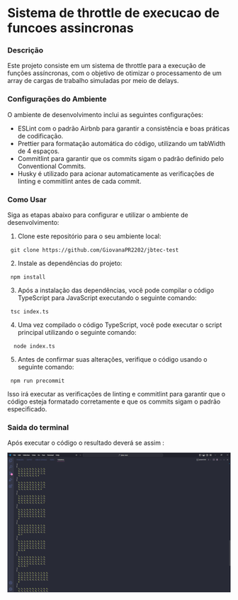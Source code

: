 # Sistema de throttle de execucao de funcoes assincronas

### Descrição 

Este projeto consiste em um sistema de throttle para a execução de funções assíncronas, com o objetivo de otimizar o processamento de um array de cargas de trabalho simuladas por meio de delays.

### Configurações do Ambiente

O ambiente de desenvolvimento inclui as seguintes configurações:

- ESLint com o padrão Airbnb para garantir a consistência e boas práticas de codificação.
- Prettier para formatação automática do código, utilizando um tabWidth de 4 espaços.
- Commitlint para garantir que os commits sigam o padrão definido pelo Conventional Commits.
- Husky é utilizado para acionar automaticamente as verificações de linting e commitlint antes de cada commit.

### Como Usar 

Siga as etapas abaixo para configurar e utilizar o ambiente de desenvolvimento:

1. Clone este repositório para o seu ambiente local:

```
 git clone https://github.com/GiovanaPR2202/jbtec-test

```

2. Instale as dependências do projeto:

```
 npm install

```
3. Após a instalação das dependências, você pode compilar o código TypeScript para JavaScript executando o seguinte comando:

```
 tsc index.ts 

```
4. Uma vez compilado o código TypeScript, você pode executar o script principal utilizando o seguinte comando:

```
  node index.ts 

```
5. Antes de confirmar suas alterações, verifique o código usando o seguinte comando:

```
 npm run precommit

```
Isso irá executar as verificações de linting e commitlint para garantir que o código esteja formatado corretamente e que os commits sigam o padrão especificado.


### Saida do terminal 

Após executar o código o resultado deverá se assim :


<img src="images/results.png">